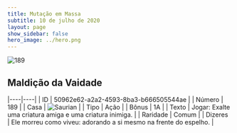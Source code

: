 ```yaml
---
title: Mutação em Massa
subtitle: 10 de julho de 2020
layout: page
show_sidebar: false
hero_image: ../hero.png
---
```


![189](https://cdn.keyforgegame.com/media/card_front/pt/479_189_66RHWHRQ8863_pt.png)

## Maldição da Vaidade

|----|----|
| ID | 50962e62-a2a2-4593-8ba3-b666505544ae |
| Número | 189 |
| Casa | ![Saurian](https://archonarcana.com/images/thumb/9/9e/Saurian_P.png/22px-Saurian_P.png "Sauro") |
| Tipo | Ação |
| Bônus | 1A |
| Texto | Jogar: Exalte uma criatura amiga e uma criatura inimiga. |
| Raridade | Comum |
| Dizeres | Ele morreu como viveu: adorando a si mesmo  na frente do espelho. |
